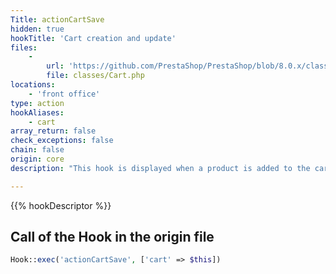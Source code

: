```yaml
---
Title: actionCartSave
hidden: true
hookTitle: 'Cart creation and update'
files:
    -
        url: 'https://github.com/PrestaShop/PrestaShop/blob/8.0.x/classes/Cart.php'
        file: classes/Cart.php
locations:
    - 'front office'
type: action
hookAliases:
    - cart
array_return: false
check_exceptions: false
chain: false
origin: core
description: "This hook is displayed when a product is added to the cart or if the cart's content is modified"

---
```


{{% hookDescriptor %}}

## Call of the Hook in the origin file

```php
Hook::exec('actionCartSave', ['cart' => $this])
```
